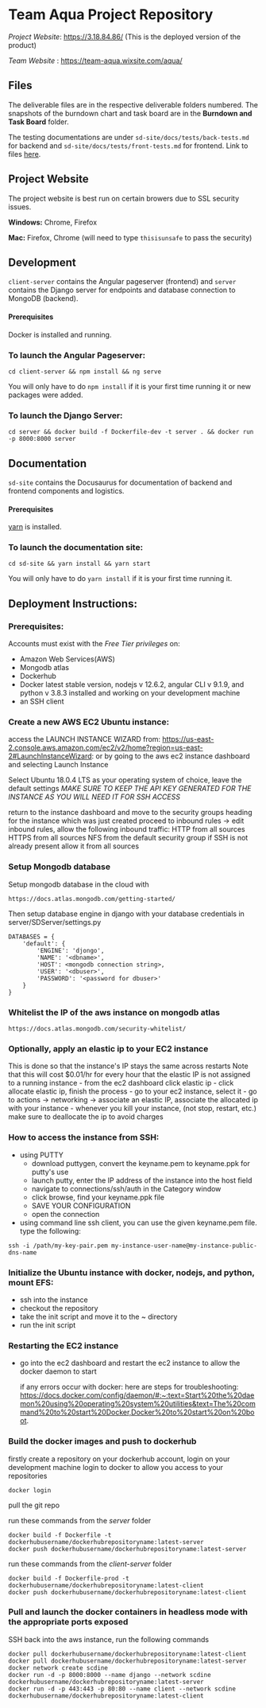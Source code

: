 # Team Aqua Project Repository

  *Project Website*: https://3.18.84.86/ (This is the deployed version of the product)
  
  *Team Website* : https://team-aqua.wixsite.com/aqua/

## Files

The deliverable files are in the respective deliverable folders numbered. The snapshots of the burndown chart and task board are in the **Burndown and Task Board** folder.

The testing documentations are under `sd-site/docs/tests/back-tests.md` for backend and `sd-site/docs/tests/front-tests.md` for frontend. Link to files [here](https://github.com/CSCC01/team_08-project/tree/master/sd-site/docs/tests).


## Project Website

The project website is best run on certain browers due to SSL security issues.

**Windows:** Chrome, Firefox

**Mac:** Firefox, Chrome (will need to type `thisisunsafe` to pass the security)

## Development

`client-server` contains the Angular pageserver (frontend) and `server` contains the Django server for endpoints and database connection to MongoDB (backend).

#### Prerequisites
Docker is installed and running.

### To launch the Angular Pageserver:

```
cd client-server && npm install && ng serve
```
You will only have to do `npm install` if it is your first time running it or new packages were added.

### To launch the Django Server:
```
cd server && docker build -f Dockerfile-dev -t server . && docker run -p 8000:8000 server
```

## Documentation

`sd-site` contains the Docusaurus for documentation of backend and frontend components and logistics.

#### Prerequisites

[yarn](https://classic.yarnpkg.com/en/docs/install/) is installed.

### To launch the documentation site:
```
cd sd-site && yarn install && yarn start
```
You will only have to do `yarn install` if it is your first time running it.

## Deployment Instructions:

### Prerequisites:
Accounts must exist with the _Free Tier privileges_ on:
- Amazon Web Services(AWS)
- Mongodb atlas
- Dockerhub
- Docker latest stable version, nodejs v 12.6.2, angular CLI v 9.1.9, and python v 3.8.3 installed and working on your development machine
- an SSH client

### Create a new AWS EC2 Ubuntu instance:

access the LAUNCH INSTANCE WIZARD from: https://us-east-2.console.aws.amazon.com/ec2/v2/home?region=us-east-2#LaunchInstanceWizard:
or by going to the aws ec2 instance dashboard and selecting Launch Instance

Select Ubuntu 18.0.4 LTS as your operating system of choice, leave the default settings
*MAKE SURE TO KEEP THE API KEY GENERATED FOR THE INSTANCE AS YOU WILL NEED IT FOR SSH ACCESS*

return to the instance dashboard and move to the security groups heading for the instance which was just created
proceed to inbound rules -> edit inbound rules, allow the following inbound traffic:
HTTP from all sources
HTTPS from all sources
NFS from the default security group
if SSH is not already present allow it from all sources

### Setup Mongodb database
Setup mongodb database in the cloud with
```
https://docs.atlas.mongodb.com/getting-started/

```
Then setup database engine in django with your database credentials in server/SDServer/settings.py
```
DATABASES = {
    'default': {
        'ENGINE': 'djongo',
        'NAME': '<dbname>',
        'HOST': <mongodb connection string>,
        'USER': '<dbuser>',
        'PASSWORD': '<password for dbuser>'
    }
}
```


### Whitelist the IP of the aws instance on mongodb atlas
    https://docs.atlas.mongodb.com/security-whitelist/

### Optionally, apply an elastic ip to your EC2 instance
This is done so that the instance's IP stays the same across restarts
Note that this will cost $0.01/hr for every hour that the elastic IP is not assigned to a running instance
    - from the ec2 dashboard click elastic ip
    - click allocate elastic ip, finish the process
    - go to your ec2 instance, select it
    - go to actions -> networking -> associate an elastic IP, associate the allocated ip with your instance
    - whenever you kill your instance, (not stop, restart, etc.) make sure to deallocate the ip to avoid charges

### How to access the instance from SSH:
* using PUTTY
    - download puttygen, convert the keyname.pem to keyname.ppk for putty's use
    - launch putty, enter the IP address of the instance into the host field
    - navigate to connections/ssh/auth in the Category window
    - click browse, find your keyname.ppk file
    - SAVE YOUR CONFIGURATION
    - open the connection
* using command line ssh client, you can use the given keyname.pem file. type the following:
```
ssh -i /path/my-key-pair.pem my-instance-user-name@my-instance-public-dns-name
```

### Initialize the Ubuntu instance with docker, nodejs, and python, mount EFS:
- ssh into the instance
- checkout the repository
- take the init script and move it to the ~ directory
- run the init script



### Restarting the EC2 instance
- go into the ec2 dashboard and restart the ec2 instance to allow the docker daemon to start

    if any errors occur with docker: here are steps for troubleshooting:
    https://docs.docker.com/config/daemon/#:~:text=Start%20the%20daemon%20using%20operating%20system%20utilities&text=The%20command%20to%20start%20Docker,Docker%20to%20start%20on%20boot.

### Build the docker images and push to dockerhub
firstly create a repository on your dockerhub account, 
login on your development machine login to docker to allow you access to your repositories
```
docker login
```

pull the git repo

run these commands from the _server_ folder
```
docker build -f Dockerfile -t dockerhubusername/dockerhubrepositoryname:latest-server
docker push dockerhubusername/dockerhubrepositoryname:latest-server
```

run these commands from the _client-server_ folder
```
docker build -f Dockerfile-prod -t dockerhubusername/dockerhubrepositoryname:latest-client
docker push dockerhubusername/dockerhubrepositoryname:latest-client
```

### Pull and launch the docker containers in headless mode with the appropriate ports exposed
SSH back into the aws instance, run the following commands
```
docker pull dockerhubusername/dockerhubrepositoryname:latest-client
docker pull dockerhubusername/dockerhubrepositoryname:latest-server
docker network create scdine
docker run -d -p 8000:8000 --name django --network scdine dockerhubusername/dockerhubrepositoryname:latest-server
docker run -d -p 443:443 -p 80:80 --name client --network scdine dockerhubusername/dockerhubrepositoryname:latest-client
```

